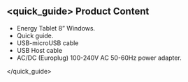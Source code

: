 ## <quick_guide> Product Content
* Energy Tablet 8” Windows.
* Quick guide.
* USB-microUSB cable
* USB Host cable
* AC/DC (Europlug) 100-240V AC 50-60Hz power adapter.

</quick_guide>
